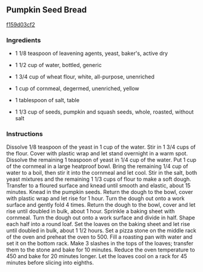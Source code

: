 ## Pumpkin Seed Bread

[f159d03cf2](http://www.foodandwine.com/recipes/pumpkin-seed-bread)

### Ingredients

 - 1 1/8 teaspoon of leavening agents, yeast, baker's, active dry

 - 1 1/2 cup of water, bottled, generic

 - 1 3/4 cup of wheat flour, white, all-purpose, unenriched

 - 1 cup of cornmeal, degermed, unenriched, yellow

 - 1 tablespoon of salt, table

 - 1 1/3 cup of seeds, pumpkin and squash seeds, whole, roasted, without salt

### Instructions

Dissolve 1/8 teaspoon of the yeast in 1 cup of the water. Stir in 1 3/4 cups of the flour. Cover with plastic wrap and let stand overnight in a warm spot. Dissolve the remaining 1 teaspoon of yeast in 1/4 cup of the water. Put 1 cup of the cornmeal in a large heatproof bowl. Bring the remaining 1/4 cup of water to a boil, then stir it into the cornmeal and let cool. Stir in the salt, both yeast mixtures and the remaining 1 1/3 cups of flour to make a soft dough. Transfer to a floured surface and knead until smooth and elastic, about 15 minutes. Knead in the pumpkin seeds. Return the dough to the bowl, cover with plastic wrap and let rise for 1 hour. Turn the dough out onto a work surface and gently fold 4 times. Return the dough to the bowl, cover and let rise until doubled in bulk, about 1 hour. Sprinkle a baking sheet with cornmeal. Turn the dough out onto a work surface and divide in half. Shape each half into a round loaf. Set the loaves on the baking sheet and let rise until doubled in bulk, about 1 1/2 hours. Set a pizza stone on the middle rack of the oven and preheat the oven to 500. Fill a roasting pan with water and set it on the bottom rack. Make 3 slashes in the tops of the loaves; transfer them to the stone and bake for 10 minutes. Reduce the oven temperature to 450 and bake for 20 minutes longer. Let the loaves cool on a rack for 45 minutes before slicing into eighths.